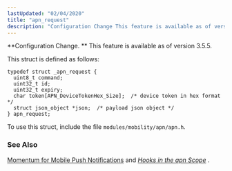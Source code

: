 ```yaml
---
lastUpdated: "02/04/2020"
title: "apn_request"
description: "Configuration Change This feature is available as of version 3 5 5 This struct is defined as follows To use this struct include the file modules mobility apn apn h Momentum for Mobile Push Notifications and Chapter 58 Hooks in the apn Scope..."
---
```


**Configuration Change. ** This feature is available as of version 3.5.5.

This struct is defined as follows:

```
typedef struct _apn_request {
  uint8_t command;
  uint32_t id;
  uint32_t expiry;
  char token[APN_DeviceTokenHex_Size];  /* device token in hex format */
  struct json_object *json;  /* payload json object */
} apn_request;
```

To use this struct, include the file `modules/mobility/apn/apn.h`.

### <a name="idp45754608"></a> See Also

[Momentum for Mobile Push Notifications](/momentum/3/3-push) and [*Hooks in the apn Scope*](/momentum/3/3-api/hooks-apn) .